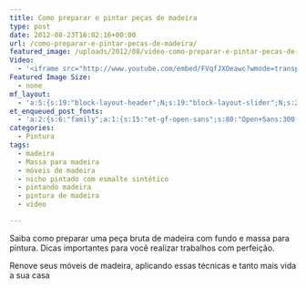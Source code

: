 ```yaml
---
title: Como preparar e pintar peças de madeira
type: post
date: 2012-08-23T16:02:16+00:00
url: /como-preparar-e-pintar-pecas-de-madeira/
featured_image: /uploads/2012/08/video-como-preparar-e-pintar-pecas-de-madeira-oficina-de-casa.jpg
Video:
  - '<iframe src="http://www.youtube.com/embed/FVqfJXOeawc?wmode=transparent" frameborder="0" width="620" height="380"></iframe>'
Featured Image Size:
  - none
mf_layout:
  - 'a:5:{s:19:"block-layout-header";N;s:19:"block-layout-slider";N;s:22:"block-layout-structure";s:10:"full-width";s:25:"block-layout-left_sidebar";s:12:"blog-sidebar";s:26:"block-layout-right_sidebar";s:12:"blog-sidebar";}'
et_enqueued_post_fonts:
  - 'a:2:{s:6:"family";a:1:{s:15:"et-gf-open-sans";s:80:"Open+Sans:300,300italic,regular,italic,600,600italic,700,700italic,800,800italic";}s:6:"subset";a:2:{i:0;s:5:"latin";i:1;s:9:"latin-ext";}}'
categories:
  - Pintura
tags:
  - madeira
  - Massa para madeira
  - móveis de madeira
  - nicho pintado com esmalte sintético
  - pintando madeira
  - pintura de madeira
  - video

---
```

Saiba como preparar uma peça bruta de madeira com fundo e massa para pintura. Dicas importantes para você realizar trabalhos com perfeição.

Renove seus móveis de madeira, aplicando essas técnicas e tanto mais vida a sua casa
